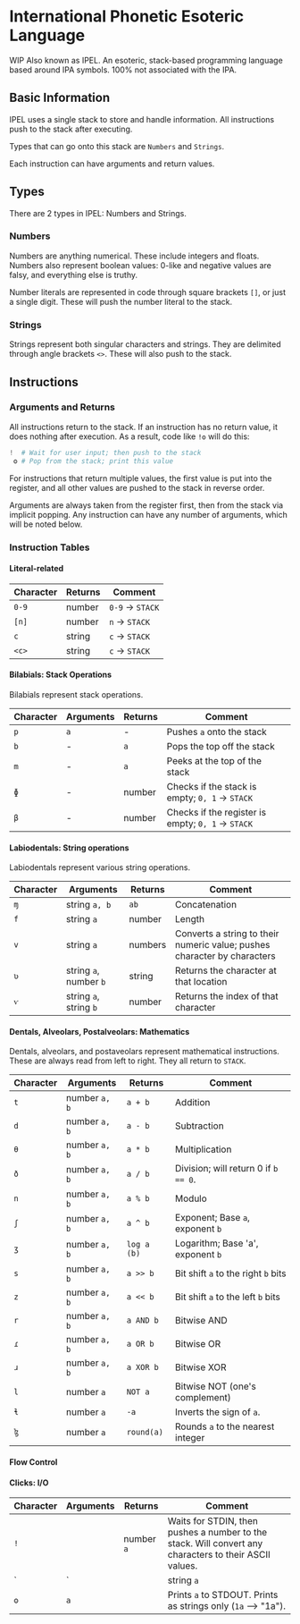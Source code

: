# International Phonetic Esoteric Language
WIP
Also known as IPEL. An esoteric, stack-based programming language based around IPA symbols. 100% not associated with the IPA.

## Basic Information
IPEL uses a single stack to store and handle information. All instructions push to the stack after executing.

Types that can go onto this stack are `Numbers` and `Strings`.

Each instruction can have arguments and return values.

## Types
There are 2 types in IPEL: Numbers and Strings.
### Numbers
Numbers are anything numerical. These include integers and floats. Numbers also represent boolean values: 0-like and negative values are falsy, and everything else is truthy.

Number literals are represented in code through square brackets `[]`, or just a single digit. These will push the number literal to the stack.

### Strings
Strings represent both singular characters and strings. They are delimited through angle brackets `<>`. These will also push to the stack.

## Instructions
### Arguments and Returns
All instructions return to the stack. If an instruction has no return value, it does nothing after execution. As a result, code like `!ʘ` will do this:
```python
!  # Wait for user input; then push to the stack
 ʘ # Pop from the stack; print this value
```
For instructions that return multiple values, the first value is put into the register, and all other values are pushed to the stack in reverse order.

Arguments are always taken from the register first, then from the stack via implicit popping. Any instruction can have any number of arguments, which will be noted below.

### Instruction Tables
#### Literal-related
Character | Returns | Comment
-|-|-
`0-9` | number | `0-9` → `STACK`
`[n]` | number | `n` → `STACK`
`c` | string | `c` → `STACK`
`<c>` | string | `c` → `STACK`

#### Bilabials: Stack Operations
Bilabials represent stack operations.

Character | Arguments | Returns | Comment
-|-|-|-
`p` | `a` | - | Pushes `a` onto the stack
`b` | - | `a` | Pops the top off the stack
`m` | - | `a` | Peeks at the top of the stack
`ɸ` | - | number | Checks if the stack is empty; `0, 1` → `STACK`
`β` | - | number | Checks if the register is empty; `0, 1` → `STACK`

#### Labiodentals: String operations
Labiodentals represent various string operations.

Character | Arguments | Returns | Comment
-|-|-|-
`ɱ` | string `a, b` | `ab` | Concatenation
`f` | string `a`    | number | Length
`v` | string `a`    | numbers | Converts a string to their numeric value; pushes character by characters
`ʋ` | string `a`, number `b` | string | Returns the character at that location
`ⱱ` | string `a`, string `b` | number | Returns the index of that character

#### Dentals, Alveolars, Postalveolars: Mathematics
Dentals, alveolars, and postaveolars represent mathematical instructions. These are always read from left to right. They all return to `STACK`.

Character | Arguments | Returns | Comment
-|-|-|-
`t` | number `a, b` | `a + b` | Addition
`d` | number `a, b` | `a - b` | Subtraction
`θ` | number `a, b` | `a * b` | Multiplication
`ð` | number `a, b` | `a / b` | Division; will return 0 if `b == 0`.
`n` | number `a, b` | `a % b` | Modulo
`ʃ` | number `a, b` | `a ^ b` | Exponent; Base `a`, exponent `b`
`ʒ` | number `a, b` | `log a (b)` | Logarithm; Base 'a', exponent `b`
`s` | number `a, b` | `a >> b`| Bit shift `a` to the right `b` bits
`z` | number `a, b` | `a << b`| Bit shift `a` to the left `b` bits
`r` | number `a, b` | `a AND b` | Bitwise AND
`ɾ` | number `a, b` | `a OR b` | Bitwise OR
`ɹ` | number `a, b` | `a XOR b` | Bitwise XOR
`l` | number `a`    | `NOT a` | Bitwise NOT (one's complement)
`ɬ` | number `a`    | `-a` | Inverts the sign of `a`.
`ɮ` | number `a`    | `round(a)` | Rounds `a` to the nearest integer

#### Flow Control

#### Clicks: I/O
Character | Arguments | Returns | Comment
-|-|-|-
`!` | | number `a` | Waits for STDIN, then pushes a number to the stack. Will convert any characters to their ASCII values.
` | ` | | string `a` | Waits for STDIN, then pushes a string to the stack. Digits will be considered as text.
`ʘ` | `a` | | Prints `a` to STDOUT. Prints as strings only (`1a` --> "1a").